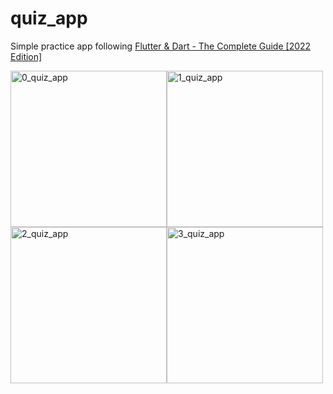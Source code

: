# quiz_app

Simple practice app following [Flutter & Dart - The Complete Guide [2022 Edition]
](https://www.udemy.com/course/learn-flutter-dart-to-build-ios-android-apps/)

<img src="https://drive.google.com/uc?export=view&id=1CI-B6BX2kzVPTRW8y4B4rpIVr0miNk4Z" alt="0_quiz_app" width="250"/><img src="https://drive.google.com/uc?export=view&id=1t-2MCvuiUuR6Ib4J9M94Okr9VmgsI7Uk" alt="1_quiz_app" width="250"/><img src="https://drive.google.com/uc?export=view&id=1nMkhRqhOLZ6kJtuZYPLt7UkCwP9th7sd" alt="2_quiz_app" width="250"/><img src="https://drive.google.com/uc?export=view&id=1wwmAc_boKc011aLM3s1fWkg9J4n0fMlf" alt="3_quiz_app" width="250"/>

